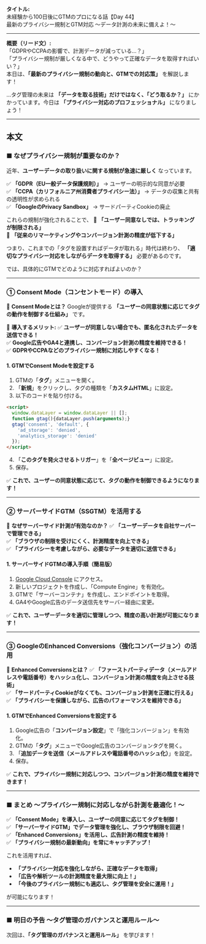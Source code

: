 **タイトル:**  
未経験から100日後にGTMのプロになる話【Day 44】  
最新のプライバシー規制とGTM対応 〜データ計測の未来に備えよ！〜

---

**概要（リード文）:**  
「GDPRやCCPAの影響で、計測データが減っている…？」  
「プライバシー規制が厳しくなる中で、どうやって正確なデータを取得すればいい？」  
本日は、**「最新のプライバシー規制の動向と、GTMでの対応策」** を解説します！

…タグ管理の未来は **「データを取る技術」だけではなく、「どう取るか？」** にかかっています。今日は **「プライバシー対応のプロフェッショナル」** になりましょう！

---

## **本文**

### ■ なぜプライバシー規制が重要なのか？

近年、**ユーザーデータの取り扱いに関する規制が急速に厳しく** なっています。

✅ **「GDPR（EU一般データ保護規則）」** → ユーザーの明示的な同意が必要  
✅ **「CCPA（カリフォルニア州消費者プライバシー法）」** → データの収集と共有の透明性が求められる  
✅ **「GoogleのPrivacy Sandbox」** → サードパーティCookieの廃止  

これらの規制が強化されることで、
📌 **「ユーザー同意なしでは、トラッキングが制限される」**  
📌 **「従来のリマーケティングやコンバージョン計測の精度が低下する」**  

つまり、これまでの「タグを設置すればデータが取れる」時代は終わり、
**「適切なプライバシー対応をしながらデータを取得する」** 必要があるのです。

では、具体的にGTMでどのように対応すればよいのか？

---

### **① Consent Mode（コンセントモード）の導入**

🔹 **Consent Modeとは？**
Googleが提供する **「ユーザーの同意状態に応じてタグの動作を制御する仕組み」** です。

🔹 **導入するメリット:**
✅ **ユーザーが同意しない場合でも、匿名化されたデータを送信できる！**  
✅ **Google広告やGA4と連携し、コンバージョン計測の精度を維持できる！**  
✅ **GDPRやCCPAなどのプライバシー規制に対応しやすくなる！**  

#### **1. GTMでConsent Modeを設定する**

1. GTMの「**タグ**」メニューを開く。
2. 「**新規**」をクリックし、タグの種類を「**カスタムHTML**」に設定。
3. 以下のコードを貼り付ける。

```html
<script>
  window.dataLayer = window.dataLayer || [];
  function gtag(){dataLayer.push(arguments);}
  gtag('consent', 'default', {
    'ad_storage': 'denied',
    'analytics_storage': 'denied'
  });
</script>
```

4. 「**このタグを発火させるトリガー**」を「**全ページビュー**」に設定。
5. 保存。

✅ **これで、ユーザーの同意状態に応じて、タグの動作を制御できるようになります！**

---

### **② サーバーサイドGTM（SSGTM）を活用する**

🔹 **なぜサーバーサイド計測が有効なのか？**
✅ **「ユーザーデータを自社サーバーで管理できる」**  
✅ **「ブラウザの制限を受けにくく、計測精度を向上できる」**  
✅ **「プライバシーを考慮しながら、必要なデータを適切に送信できる」**  

#### **1. サーバーサイドGTMの導入手順（簡易版）**

1. [Google Cloud Console](https://console.cloud.google.com/) にアクセス。
2. 新しいプロジェクトを作成し、「Compute Engine」を有効化。
3. GTMで「サーバーコンテナ」を作成し、エンドポイントを取得。
4. GA4やGoogle広告のデータ送信先をサーバー経由に変更。

✅ **これで、ユーザーデータを適切に管理しつつ、精度の高い計測が可能になります！**

---

### **③ GoogleのEnhanced Conversions（強化コンバージョン）の活用**

🔹 **Enhanced Conversionsとは？**
✅ **「ファーストパーティデータ（メールアドレスや電話番号）をハッシュ化し、コンバージョン計測の精度を向上させる技術」**  
✅ **「サードパーティCookieがなくても、コンバージョン計測を正確に行える」**  
✅ **「プライバシーを保護しながら、広告のパフォーマンスを維持できる」**  

#### **1. GTMでEnhanced Conversionsを設定する**

1. Google広告の「**コンバージョン設定**」で「強化コンバージョン」を有効化。
2. GTMの「**タグ**」メニューでGoogle広告のコンバージョンタグを開く。
3. 「**追加データを送信（メールアドレスや電話番号のハッシュ化）**」を設定。
4. 保存。

✅ **これで、プライバシー規制に対応しつつ、コンバージョン計測の精度を維持できます！**

---

### **■ まとめ 〜プライバシー規制に対応しながら計測を最適化！〜**

✅ **「Consent Mode」を導入し、ユーザーの同意に応じてタグを制御！**  
✅ **「サーバーサイドGTM」でデータ管理を強化し、ブラウザ制限を回避！**  
✅ **「Enhanced Conversions」を活用し、広告計測の精度を維持！**  
✅ **「プライバシー規制の最新動向」を常にキャッチアップ！**  

これを活用すれば、
- **「プライバシー対応を強化しながら、正確なデータを取得」**
- **「広告や解析ツールの計測精度を最大限に向上！」**
- **「今後のプライバシー規制にも適応し、タグ管理を安全に運用！」**

が可能になります！

---

### **■ 明日の予告 〜タグ管理のガバナンスと運用ルール〜**

次回は、**「タグ管理のガバナンスと運用ルール」** を学びます！

